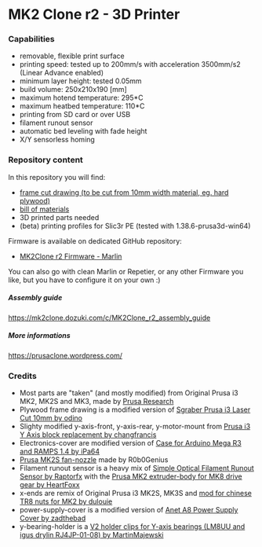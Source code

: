 # MK2 Clone r2 - 3D Printer

### Capabilities

 * removable, flexible print surface
 * printing speed: tested up to 200mm/s with acceleration 3500mm/s2 (Linear Advance enabled)
 * minimum layer height: tested 0.05mm
 * build volume: 250x210x190 [mm]
 * maximum hotend temperature: 295*C
 * maximum heatbed temperature: 110*C
 * printing from SD card or over USB
 * filament runout sensor
 * automatic bed leveling with fade height
 * X/Y sensorless homing

### Repository content

In this repository you will find:
 * [frame cut drawing (to be cut from 10mm width material, eg. hard plywood)](Cut-Frame/mk2clone-r2-frame-10mm.dxf)
 * [bill of materials](bill-of-materials.md)
 * 3D printed parts needed
 * (beta) printing profiles for Slic3r PE (tested with 1.38.6-prusa3d-win64)
 
Firmware is available on dedicated GitHub repository:
 * [MK2Clone r2 Firmware - Marlin](https://github.com/q3ok/Marlin/tree/MK2Clone-r2)
 
You can also go with clean Marlin or Repetier, or any other Firmware you like, but you have to configure it on your own :)
 
##### Assembly guide
https://mk2clone.dozuki.com/c/MK2Clone_r2_assembly_guide

##### More informations
https://prusaclone.wordpress.com/

### Credits
 * Most parts are "taken" (and mostly modified) from Original Prusa i3 MK2, MK2S and MK3, made by [Prusa Research](https://www.prusa3d.com/)
 * Plywood frame drawing is a modified version of [Sgraber Prusa i3 Laser Cut 10mm by odino](https://www.thingiverse.com/thing:103790)
 * Slighty modified y-axis-front, y-axis-rear, y-motor-mount from [Prusa i3 Y Axis block replacement by changfrancis](https://www.thingiverse.com/thing:1850161)
 * Electronics-cover are modified version of [Case for Arduino Mega R3 and RAMPS 1.4 by iPa64](https://www.thingiverse.com/thing:863076)
 * [Prusa MK2S fan-nozzle](https://www.thingiverse.com/thing:2276997) made by R0b0Genius
 * Filament runout sensor is a heavy mix of [Simple Optical Filament Runout Sensor by Raptorfx](https://www.thingiverse.com/thing:1646220) with the [Prusa MK2 extruder-body for MK8 drive gear by HeartFoxx](https://www.thingiverse.com/thing:2258341)
 * x-ends are remix of Original Prusa i3 MK2S, MK3S and [mod for chinese TR8 nuts for MK2 by dulouie](https://www.thingiverse.com/thing:2539120)
 * power-supply-cover is a modified version of [Anet A8 Power Supply Cover by zadthebad](https://www.thingiverse.com/thing:2029520)
 * y-bearing-holder is a [V2 holder clips for Y-axis bearings (LM8UU and igus drylin RJ4JP-01-08) by MartinMajewski](https://www.thingiverse.com/thing:1848700)